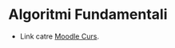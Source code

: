 # Algoritmi Fundamentali

* Link catre [Moodle Curs](https://moodle.unibuc.ro/course/view.php?id=4309).
